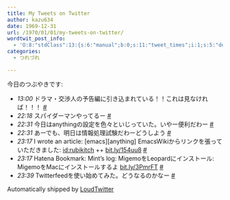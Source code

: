 ```yaml
---
title: My Tweets on Twitter
author: kazu634
date: 1969-12-31
url: /1970/01/01/my-tweets-on-twitter/
wordtwit_post_info:
  - 'O:8:"stdClass":13:{s:6:"manual";b:0;s:11:"tweet_times";i:1;s:5:"delay";i:0;s:7:"enabled";i:1;s:10:"separation";s:2:"60";s:7:"version";s:3:"3.7";s:14:"tweet_template";b:0;s:6:"status";i:2;s:6:"result";a:0:{}s:13:"tweet_counter";i:2;s:13:"tweet_log_ids";a:1:{i:0;i:4839;}s:9:"hash_tags";a:0:{}s:8:"accounts";a:1:{i:0;s:7:"kazu634";}}'
categories:
  - つれづれ

---
```

<div class="section">
<p>
    今日のつぶやきです:
</p>
  
<p>
<ul class="loudtwitter">
<li>
<em>13:00</em> ドラマ・交渉人の予告編に引き込まれている！！これは見なければ！！！ <a href="http://twitter.com/kazu634/statuses/4934927271" onclick="__gaTracker('send', 'event', 'outbound-article', 'http://twitter.com/kazu634/statuses/4934927271', '#');">#</a>
</li>
<li>
<em>22:18</em> スパイダーマンやってるー <a href="http://twitter.com/kazu634/statuses/4941682259" onclick="__gaTracker('send', 'event', 'outbound-article', 'http://twitter.com/kazu634/statuses/4941682259', '#');">#</a>
</li>
<li>
<em>22:31</em> 今日はanythingの設定を色々といじっていた。いやー便利だわー <a href="http://twitter.com/kazu634/statuses/4941874368" onclick="__gaTracker('send', 'event', 'outbound-article', 'http://twitter.com/kazu634/statuses/4941874368', '#');">#</a>
</li>
<li>
<em>22:31</em> あーでも、明日は情報処理試験だわーどうしよう <a href="http://twitter.com/kazu634/statuses/4941878335" onclick="__gaTracker('send', 'event', 'outbound-article', 'http://twitter.com/kazu634/statuses/4941878335', '#');">#</a>
</li>
<li>
<em>23:17</em> I wrote an article: [emacs][anything] EmacsWikiからリンクを張っていただきました: <a href="http://d.hatena.ne.jp/rubikitch/" onclick="__gaTracker('send', 'event', 'outbound-article', 'http://d.hatena.ne.jp/rubikitch/', 'id:rubikitch');">id:rubikitch</a> ++ <a href="http://bit.ly/154uu8" onclick="__gaTracker('send', 'event', 'outbound-article', 'http://bit.ly/154uu8', 'bit.ly/154uu8');">bit.ly/154uu8</a> <a href="http://twitter.com/kazu634/statuses/4942626452" onclick="__gaTracker('send', 'event', 'outbound-article', 'http://twitter.com/kazu634/statuses/4942626452', '#');">#</a>
</li>
<li>
<em>23:17</em> Hatena Bookmark: Mint&#8217;s log: MigemoをLeopardにインストール: MigemoをMacにインストールするよ <a href="http://bit.ly/3PmrFT" onclick="__gaTracker('send', 'event', 'outbound-article', 'http://bit.ly/3PmrFT', 'bit.ly/3PmrFT');">bit.ly/3PmrFT</a> <a href="http://twitter.com/kazu634/statuses/4942629520" onclick="__gaTracker('send', 'event', 'outbound-article', 'http://twitter.com/kazu634/statuses/4942629520', '#');">#</a>
</li>
<li>
<em>23:39</em> Twitterfeedを使い始めてみた。どうなるのかなー <a href="http://twitter.com/kazu634/statuses/4943025348" onclick="__gaTracker('send', 'event', 'outbound-article', 'http://twitter.com/kazu634/statuses/4943025348', '#');">#</a>
</li>
</ul>
    
<p>
      Automatically shipped by <a href="http://www.loudtwitter.com" onclick="__gaTracker('send', 'event', 'outbound-article', 'http://www.loudtwitter.com', 'LoudTwitter');">LoudTwitter</a>
</p></div>